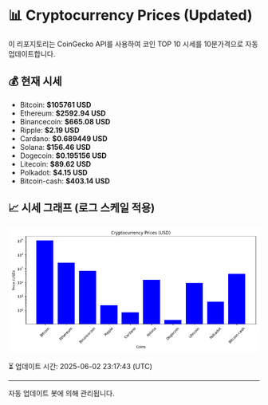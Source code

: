 
# 📊 Cryptocurrency Prices (Updated)

이 리포지토리는 CoinGecko API를 사용하여 코인 TOP 10 시세를 10분가격으로 자동 업데이트합니다.

## 💰 현재 시세
- Bitcoin: **$105761 USD**
- Ethereum: **$2592.94 USD**
- Binancecoin: **$665.08 USD**
- Ripple: **$2.19 USD**
- Cardano: **$0.689449 USD**
- Solana: **$156.46 USD**
- Dogecoin: **$0.195156 USD**
- Litecoin: **$89.62 USD**
- Polkadot: **$4.15 USD**
- Bitcoin-cash: **$403.14 USD**

## 📈 시세 그래프 (로그 스케일 적용)
![Crypto Prices](crypto_prices.png)

⏳ 업데이트 시간: 2025-06-02 23:17:43 (UTC)

---
자동 업데이트 봇에 의해 관리됩니다.
